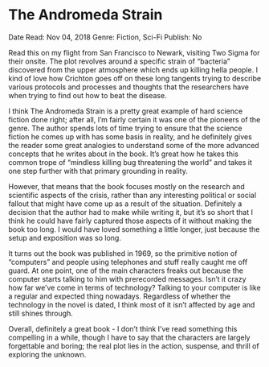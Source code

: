 # The Andromeda Strain

Date Read: Nov 04, 2018
Genre: Fiction, Sci-Fi
Publish: No

Read this on my flight from San Francisco to Newark, visiting Two Sigma for their onsite. The plot revolves around a specific strain of “bacteria” discovered from the upper atmosphere which ends up killing hella people. I kind of love how Crichton goes off on these long tangents trying to describe various protocols and processes and thoughts that the researchers have when trying to find out how to beat the disease.

I think The Andromeda Strain is a pretty great example of hard science fiction done right; after all, I’m fairly certain it was one of the pioneers of the genre. The author spends lots of time trying to ensure that the science fiction he comes up with has some basis in reality, and he definitely gives the reader some great analogies to understand some of the more advanced concepts that he writes about in the book. It’s great how he takes this common trope of “mindless killing bug threatening the world” and takes it one step further with that primary grounding in reality.

However, that means that the book focuses mostly on the research and scientific aspects of the crisis, rather than any interesting political or social fallout that might have come up as a result of the situation. Definitely a decision that the author had to make while writing it, but it’s so short that I think he could have fairly captured those aspects of it without making the book too long. I would have loved something a little longer, just because the setup and exposition was so long.

It turns out the book was published in 1969, so the primitive notion of “computers” and people using telephones and stuff really caught me off guard. At one point, one of the main characters freaks out because the computer starts talking to him with prerecorded messages. Isn’t it crazy how far we’ve come in terms of technology? Talking to your computer is like a regular and expected thing nowadays. Regardless of whether the technology in the novel is dated, I think most of it isn’t affected by age and still shines through.

Overall, definitely a great book - I don’t think I’ve read something this compelling in a while, though I have to say that the characters are largely forgettable and boring; the real plot lies in the action, suspense, and thrill of exploring the unknown.